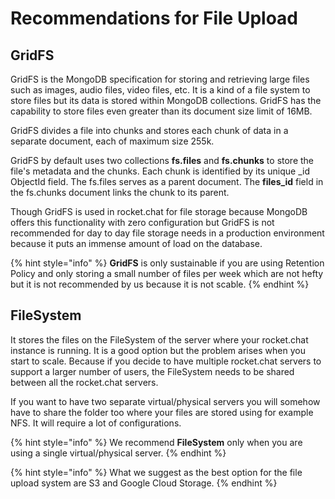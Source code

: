 # Recommendations for File Upload

## GridFS

GridFS is the MongoDB specification for storing and retrieving large files such as images, audio files, video files, etc. It is a kind of a file system to store files but its data is stored within MongoDB collections. GridFS has the capability to store files even greater than its document size limit of 16MB.

GridFS divides a file into chunks and stores each chunk of data in a separate document, each of maximum size 255k.

GridFS by default uses two collections **fs.files** and **fs.chunks** to store the file's metadata and the chunks. Each chunk is identified by its unique \_id ObjectId field. The fs.files serves as a parent document. The **files\_id** field in the fs.chunks document links the chunk to its parent.

Though GridFS is used in rocket.chat for file storage because MongoDB offers this functionality with zero configuration but GridFS is not recommended for day to day file storage needs in a production environment because it puts an immense amount of load on the database.

{% hint style="info" %}
**GridFS** is only sustainable if you are using Retention Policy and only storing a small number of files per week which are not hefty but it is not recommended by us because it is not scable. 
{% endhint %}

## FileSystem

It stores the files on the FileSystem of the server where your rocket.chat instance is running. It is a good option but the problem arises when you start to scale. Because if you decide to have multiple rocket.chat servers to support a larger number of users, the FileSystem needs to be shared between all the rocket.chat servers.

If you want to have two separate virtual/physical servers you will somehow have to share the folder too where your files are stored using for example  NFS. It will require a lot of configurations.

{% hint style="info" %}
We recommend **FileSystem** only when you are using a single virtual/physical server.
{% endhint %}

{% hint style="info" %}
What we suggest as the best option for the file upload system are S3 and Google Cloud Storage.
{% endhint %}

